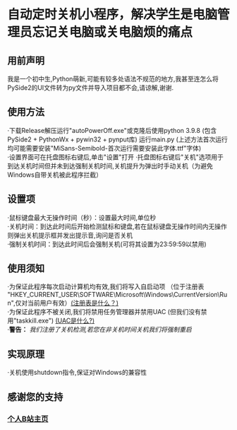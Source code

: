 # 自动定时关机小程序，解决学生是电脑管理员忘记关电脑或关电脑烦的痛点

## 用前声明<br>
我是一个初中生,Python萌新,可能有较多处语法不规范的地方,我甚至连怎么将PySide2的UI文件转为py文件并导入项目都不会,请谅解,谢谢.

## 使用方法<br>
·下载Release解压运行"autoPowerOff.exe"或克隆后使用python 3.9.8 (包含PySide2 + PythonWx + pywin32 + pynput库) 运行main.py (上述方法首次运行均可能需要安装"MiSans-Semibold-首次运行需要安装此字体.ttf"字体)<br>
·设置界面可在托盘图标右键后,单击"设置"打开
·托盘图标右键后"关机"选项用于到达关机时间但并未到达强制关机时间,关机提升为弹出时手动关机（为避免Windows自带关机被此程序拦截）<br>


## 设置项<br>
·鼠标键盘最大无操作时间（秒）：设置最大时间,单位秒<br>
·关机时间：到达此时间后开始检测鼠标和键盘,若在鼠标键盘无操作时间内无操作则弹出关机提示框并发出提示音,询问是否关机<br>
·强制关机时间：到达此时间后会强制关机(可将其设置为23:59:59以禁用)<br>

## 使用须知<br>
·为保证此程序每次启动计算机均有效,我们将写入自启动项 （位于注册表 "HKEY_CURRENT_USER\SOFTWARE\Microsoft\Windows\CurrentVersion\Run",仅对当前用户有效）[(注册表是什么？)](https://docs.microsoft.com/zh-cn/windows/win32/sysinfo/registry)<br>
·为保证此程序不被关闭,我们将禁用任务管理器并禁用UAC (但我们没有禁用"taskkill.exe") [(UAC是什么?)](https://docs.microsoft.com/zh-cn/windows/security/identity-protection/user-account-control/how-user-account-control-works)<br>
·**警告：** _我们注册了关机检测,若您在非关机时间关机我们将强制重启_<br>

## 实现原理<br>
·关机使用shutdown指令,保证对Windows的兼容性<br>

## 感谢您的支持<br>
### [个人B站主页](https://space.bilibili.com/687039517)
